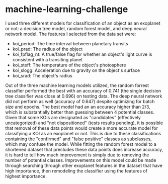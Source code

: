 # machine-learning-challenge

  I used three different models for classification of an object as an exoplanet or not: a decision tree model, random forest model, and deep neural network model. The features I selected from the data set were:
  - koi_period: The time interval between planetary transits
  - koi_prad: The radius of the object
  - koi_fpflag_nt: A true/false flag for whether an object's light curve is consistent with a transiting planet
  - koi_steff: The temperature of the object's photosphere
  - koi_slogg: Acceleration due to gravity on the object's surface
  - koi_srad: The object's radius
 
 Out of the three machine learning models utilized, the random forrest classifier performed the best with an accuracy of 0.741 (the single decision tree classifier was close at 0.696) on testing data. The deep neural network did not perform as well (accuracy of 0.647) despite optimizing for batch size and epochs. The best model had an an accuracy higher than 2/3, which is substantially better than guessing between 4 potential classes. Given that some KOIs are designated as "candidates" (effectively uncategorized) and "not dispositioned" (tests results pending), it is possible that removal of these data points would create a more accurate model for classifying a KOI as an exoplanet or not. This is due to these classifications containing the "confirmed" and "false positive" classes as subclasses, which may confuse the model. While fitting the random forest model to a shortened dataset that precludes these data points does increase accuracy, it is hard to tell how much improvement is simply due to removing the number of potential classes. Improvements on this model could be made through searching through other exoplanet features in the dataset that have high importance, then remodeling the classifier using the features of highest importance. 
